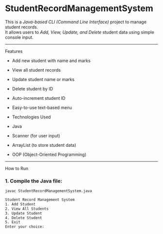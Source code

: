 # StudentRecordManagementSystem

This is a *Java-based CLI (Command Line Interface)* project to manage student records.  
It allows users to *Add, View, Update, and Delete* student data using simple console input.

---

 Features

-  Add new student with name and marks
-  View all student records
-  Update student name or marks
-  Delete student by ID
-  Auto-increment student ID
-  Easy-to-use text-based menu

-  Technologies Used

- Java
- Scanner (for user input)
- ArrayList (to store student data)
- OOP (Object-Oriented Programming)

---

 How to Run

### 1. Compile the Java file:
```bash
javac StudentRecordManagementSystem.java

Student Record Management System
1. Add Student
2. View All Students
3. Update Student
4. Delete Student
5. Exit
Enter your choice:
